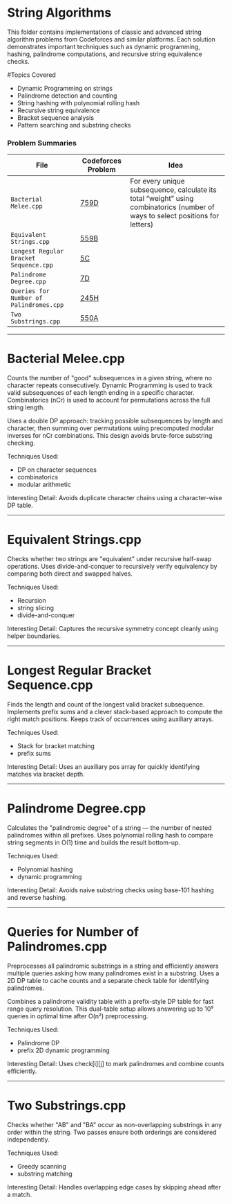 # String Algorithms

This folder contains implementations of classic and advanced string algorithm problems from Codeforces and similar platforms. Each solution demonstrates important techniques such as dynamic programming, hashing, palindrome computations, and recursive string equivalence checks.

#Topics Covered

- Dynamic Programming on strings
- Palindrome detection and counting
- String hashing with polynomial rolling hash
- Recursive string equivalence
- Bracket sequence analysis
- Pattern searching and substring checks

 ### Problem Summaries
  
  | File           | Codeforces Problem | Idea |
  |----------------|---------------------|------|
  | `Bacterial Melee.cpp`    | [759D](https://codeforces.com/contest/759/problem/D) | For every unique subsequence, calculate its total “weight” using combinatorics (number of ways to select positions for letters) |
  | `Equivalent Strings.cpp`     | [559B](https://codeforces.com/problemset/problem/559/B) |
  | `Longest Regular Bracket Sequence.cpp`      | [5C](https://codeforces.com/problemset/problem/5/C) |
  | `Palindrome Degree.cpp`    | [7D](https://codeforces.com/problemset/problem/7/D) |
  | `Queries for Number of Palindromes.cpp`     | [245H](https://codeforces.com/problemset/problem/245/H) |
  | `Two Substrings.cpp`      | [550A](https://codeforces.com/problemset/problem/550/A) |

---

# Bacterial Melee.cpp

Counts the number of "good" subsequences in a given string, where no character repeats consecutively. Dynamic Programming is used to track valid subsequences of each length ending in a specific character. Combinatorics (nCr) is used to account for permutations across the full string length.

Uses a double DP approach: tracking possible subsequences by length and character, then summing over permutations using precomputed modular inverses for nCr combinations. This design avoids brute-force substring checking.

Techniques Used:
- DP on character sequences
- combinatorics
- modular arithmetic

Interesting Detail: Avoids duplicate character chains using a character-wise DP table.

---

# Equivalent Strings.cpp

Checks whether two strings are "equivalent" under recursive half-swap operations. Uses divide-and-conquer to recursively verify equivalency by comparing both direct and swapped halves.

Techniques Used:
- Recursion
- string slicing
- divide-and-conquer

Interesting Detail: Captures the recursive symmetry concept cleanly using helper boundaries.

---

# Longest Regular Bracket Sequence.cpp

Finds the length and count of the longest valid bracket subsequence. Implements prefix sums and a clever stack-based approach to compute the right match positions. Keeps track of occurrences using auxiliary arrays.

Techniques Used:
- Stack for bracket matching
- prefix sums

Interesting Detail: Uses an auxiliary pos array for quickly identifying matches via bracket depth.

---

# Palindrome Degree.cpp

Calculates the "palindromic degree" of a string — the number of nested palindromes within all prefixes. Uses polynomial rolling hash to compare string segments in O(1) time and builds the result bottom-up.

Techniques Used:
- Polynomial hashing
- dynamic programming

Interesting Detail: Avoids naive substring checks using base-101 hashing and reverse hashing.

---

# Queries for Number of Palindromes.cpp

Preprocesses all palindromic substrings in a string and efficiently answers multiple queries asking how many palindromes exist in a substring. Uses a 2D DP table to cache counts and a separate check table for identifying palindromes.

Combines a palindrome validity table with a prefix-style DP table for fast range query resolution. This dual-table setup allows answering up to 10⁵ queries in optimal time after O(n²) preprocessing.

Techniques Used:
- Palindrome DP
- prefix 2D dynamic programming

Interesting Detail: Uses check[i][j] to mark palindromes and combine counts efficiently.

---

# Two Substrings.cpp

Checks whether "AB" and "BA" occur as non-overlapping substrings in any order within the string. Two passes ensure both orderings are considered independently.

Techniques Used:
- Greedy scanning
- substring matching

Interesting Detail: Handles overlapping edge cases by skipping ahead after a match.



